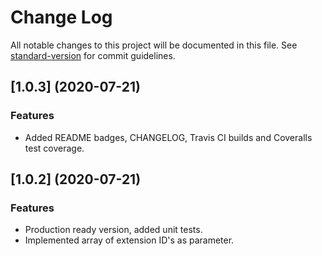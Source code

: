 # Change Log

All notable changes to this project will be documented in this file. See [standard-version](https://github.com/conventional-changelog/standard-version) for commit guidelines.

## [1.0.3] (2020-07-21)
### Features
* Added README badges, CHANGELOG, Travis CI builds and Coveralls test coverage.

## [1.0.2] (2020-07-21)
### Features
* Production ready version, added unit tests.
* Implemented array of extension ID's as parameter.